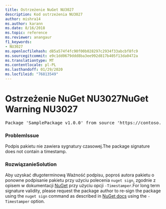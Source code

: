 ```yaml
---
title: Ostrzeżenie NuGet NU3027
description: Kod ostrzeżenia NU3027
author: mishra14
ms.author: karann
ms.date: 8/16/2018
ms.topic: reference
ms.reviewer: anangaur
f1_keywords:
- NU3027
ms.openlocfilehash: d85a574f4fc90f00b028297c2934f33abcbf8fc9
ms.sourcegitcommit: e9c1dd0679ddd8ba3ee992d817b405f13da0472a
ms.translationtype: MT
ms.contentlocale: pl-PL
ms.lasthandoff: 01/29/2020
ms.locfileid: "76813549"
---
```

# <a name="nuget-warning-nu3027"></a><span data-ttu-id="4831d-103">Ostrzeżenie NuGet NU3027</span><span class="sxs-lookup"><span data-stu-id="4831d-103">NuGet Warning NU3027</span></span>

<pre>Package 'SamplePackage v1.0.0' from source 'https://contoso.com/index.json': The signature should be timestamped to enable long-term signature validity after the certificate has expired.</pre>

### <a name="issue"></a><span data-ttu-id="4831d-104">Problem</span><span class="sxs-lookup"><span data-stu-id="4831d-104">Issue</span></span>

<span data-ttu-id="4831d-105">Podpis pakietu nie zawiera sygnatury czasowej.</span><span class="sxs-lookup"><span data-stu-id="4831d-105">The package signature does not contain a timestamp.</span></span>


### <a name="solution"></a><span data-ttu-id="4831d-106">Rozwiązanie</span><span class="sxs-lookup"><span data-stu-id="4831d-106">Solution</span></span>

<span data-ttu-id="4831d-107">Aby uzyskać długoterminową Ważność podpisu, poproś autora pakietu o ponowne podpisanie pakietu przy użyciu polecenia `nuget sign`, zgodnie z opisem w dokumentacji [NuGet](../../create-packages/sign-a-package.md) przy użyciu opcji `-Timestamper`.</span><span class="sxs-lookup"><span data-stu-id="4831d-107">For long term signature validity, please request the package author to re-sign the package using the `nuget sign` command as described in [NuGet docs](../../create-packages/sign-a-package.md) using the `-Timestamper` option.</span></span>
